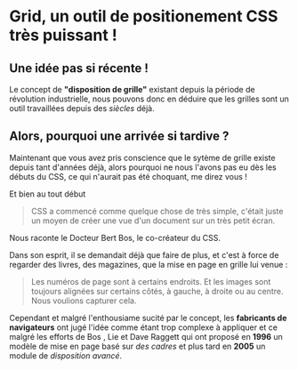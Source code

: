 # Grid, un outil de positionement CSS très puissant !

## Une idée pas si récente !

Le concept de **"disposition de grille"** existant depuis la période de révolution industrielle, nous pouvons donc en déduire que les grilles sont un outil travaillées depuis des *siècles* déjà.

## Alors, pourquoi une arrivée si tardive ?

Maintenant que vous avez pris conscience que le sytème de grille existe depuis tant d'années déjà, alors pourquoi ne nous l'avons pas eu dès les débuts du CSS, ce qui n'aurait pas été choquant, me direz vous !

Et bien au tout début 
>CSS a commencé comme quelque chose de très simple, c'était juste un moyen de créer une vue d'un document sur un très petit écran.

Nous raconte le Docteur Bert Bos, le co-créateur du CSS.

Dans son esprit, il se demandait déjà que faire de plus, et c'est à force de regarder des livres, des magazines, que la mise en page en grille lui venue : 
>Les numéros de page sont à certains endroits. Et les images sont toujours alignées sur certains côtés, à gauche, à droite ou au centre. Nous voulions capturer cela.

Cependant et malgré l'enthousiame sucité par le concept, les **fabricants de navigateurs** ont jugé l'idée comme étant trop complexe à appliquer et ce malgré les efforts de Bos , Lie et Dave Raggett qui ont proposé en **1996** un modèle de mise en page basé sur _des cadres_ et plus tard en **2005** un module de _disposition avancé_.